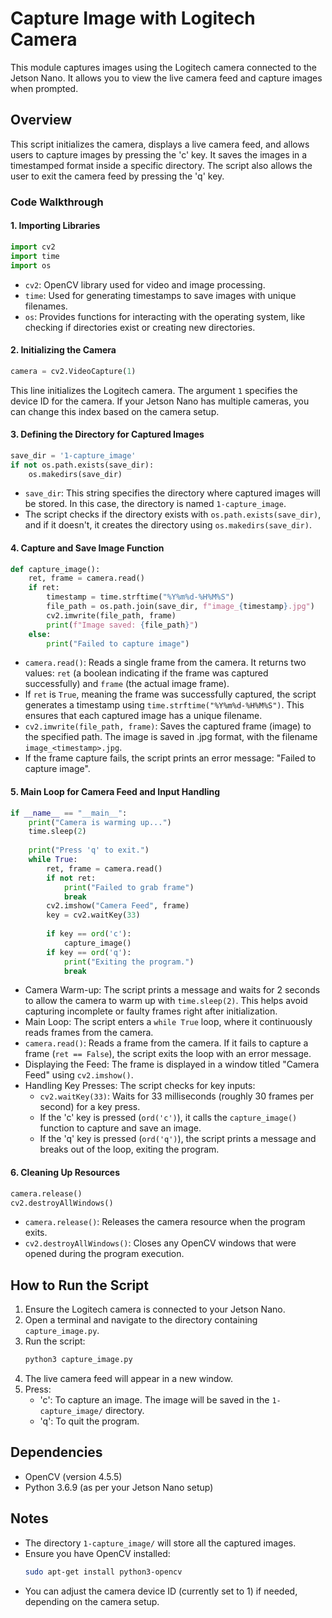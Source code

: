 # Capture Image with Logitech Camera

This module captures images using the Logitech camera connected to the Jetson Nano. It allows you to view the live camera feed and capture images when prompted.

## Overview

This script initializes the camera, displays a live camera feed, and allows users to capture images by pressing the 'c' key. It saves the images in a timestamped format inside a specific directory. The script also allows the user to exit the camera feed by pressing the 'q' key.

### Code Walkthrough

#### 1. Importing Libraries
```python
import cv2
import time
import os
```
- `cv2`: OpenCV library used for video and image processing.
- `time`: Used for generating timestamps to save images with unique filenames.
- `os`: Provides functions for interacting with the operating system, like checking if directories exist or creating new directories.

#### 2. Initializing the Camera
```python
camera = cv2.VideoCapture(1)
```
This line initializes the Logitech camera. The argument `1` specifies the device ID for the camera. If your Jetson Nano has multiple cameras, you can change this index based on the camera setup.

#### 3. Defining the Directory for Captured Images
```python
save_dir = '1-capture_image'
if not os.path.exists(save_dir):
    os.makedirs(save_dir)
```
- `save_dir`: This string specifies the directory where captured images will be stored. In this case, the directory is named `1-capture_image`.
- The script checks if the directory exists with `os.path.exists(save_dir)`, and if it doesn't, it creates the directory using `os.makedirs(save_dir)`.

#### 4. Capture and Save Image Function
```python
def capture_image():
    ret, frame = camera.read()
    if ret:
        timestamp = time.strftime("%Y%m%d-%H%M%S")
        file_path = os.path.join(save_dir, f"image_{timestamp}.jpg")
        cv2.imwrite(file_path, frame)
        print(f"Image saved: {file_path}")
    else:
        print("Failed to capture image")
```
- `camera.read()`: Reads a single frame from the camera. It returns two values: `ret` (a boolean indicating if the frame was captured successfully) and `frame` (the actual image frame).
- If `ret` is `True`, meaning the frame was successfully captured, the script generates a timestamp using `time.strftime("%Y%m%d-%H%M%S")`. This ensures that each captured image has a unique filename.
- `cv2.imwrite(file_path, frame)`: Saves the captured frame (image) to the specified path. The image is saved in .jpg format, with the filename `image_<timestamp>.jpg`.
- If the frame capture fails, the script prints an error message: "Failed to capture image".

#### 5. Main Loop for Camera Feed and Input Handling
```python
if __name__ == "__main__":
    print("Camera is warming up...")
    time.sleep(2)
    
    print("Press 'q' to exit.")
    while True:
        ret, frame = camera.read()
        if not ret:
            print("Failed to grab frame")
            break
        cv2.imshow("Camera Feed", frame)
        key = cv2.waitKey(33)
        
        if key == ord('c'):
            capture_image()
        if key == ord('q'):
            print("Exiting the program.")
            break
```
- Camera Warm-up: The script prints a message and waits for 2 seconds to allow the camera to warm up with `time.sleep(2)`. This helps avoid capturing incomplete or faulty frames right after initialization.
- Main Loop: The script enters a `while True` loop, where it continuously reads frames from the camera.
- `camera.read()`: Reads a frame from the camera. If it fails to capture a frame (`ret == False`), the script exits the loop with an error message.
- Displaying the Feed: The frame is displayed in a window titled "Camera Feed" using `cv2.imshow()`.
- Handling Key Presses: The script checks for key inputs:
  - `cv2.waitKey(33)`: Waits for 33 milliseconds (roughly 30 frames per second) for a key press.
  - If the 'c' key is pressed (`ord('c')`), it calls the `capture_image()` function to capture and save an image.
  - If the 'q' key is pressed (`ord('q')`), the script prints a message and breaks out of the loop, exiting the program.

#### 6. Cleaning Up Resources
```python
camera.release()
cv2.destroyAllWindows()
```
- `camera.release()`: Releases the camera resource when the program exits.
- `cv2.destroyAllWindows()`: Closes any OpenCV windows that were opened during the program execution.

## How to Run the Script

1. Ensure the Logitech camera is connected to your Jetson Nano.
2. Open a terminal and navigate to the directory containing `capture_image.py`.
3. Run the script:
   ```bash
   python3 capture_image.py
   ```
4. The live camera feed will appear in a new window.
5. Press:
   - 'c': To capture an image. The image will be saved in the `1-capture_image/` directory.
   - 'q': To quit the program.

## Dependencies

- OpenCV (version 4.5.5)
- Python 3.6.9 (as per your Jetson Nano setup)

## Notes

- The directory `1-capture_image/` will store all the captured images.
- Ensure you have OpenCV installed:
  ```bash
  sudo apt-get install python3-opencv
  ```
- You can adjust the camera device ID (currently set to 1) if needed, depending on the camera setup.
